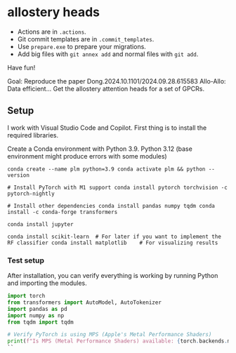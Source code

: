 # allostery heads

* Actions are in `.actions`.
* Git commit templates are in `.commit_templates`.
* Use `prepare.exe` to prepare your migrations.
* Add big files with `git annex add` and normal files with `git add`.

Have fun!

Goal: 
Reproduce the paper Dong.2024.10.1101/2024.09.28.615583 Allo-Allo: Data efficient...
Get the allostery attention heads for a set of GPCRs.



## Setup
I work with Visual Studio Code and Copilot. First thing is to install the required libraries.

Create a Conda environment with Python 3.9. Python 3.12 (base environment might produce errors with some modules)

`conda create --name plm python=3.9
conda activate plm && python --version`  

`# Install PyTorch with M1 support
conda install pytorch torchvision -c pytorch-nightly`

`# Install other dependencies
conda install pandas numpy tqdm
conda install -c conda-forge transformers`

`conda install jupyter`

`conda install scikit-learn  # For later if you want to implement the RF classifier
conda install matplotlib    # For visualizing results`

### Test setup
After installation, you can verify everything is working by running Python and importing the modules.
```python
import torch
from transformers import AutoModel, AutoTokenizer
import pandas as pd
import numpy as np
from tqdm import tqdm

# Verify PyTorch is using MPS (Apple's Metal Performance Shaders)
print(f"Is MPS (Metal Performance Shaders) available: {torch.backends.mps.is_available()}")
``




